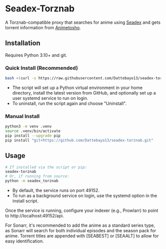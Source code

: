 # Seadex-Torznab

A Torznab-compatible proxy that searches for anime using [Seadex](https://releases.moe) and gets torrent information from [Animetosho](https://animetosho.org/).

## Installation

Requires Python 3.10+ and git.

### Quick Install (Recommended)

```bash
bash <(curl -s https://raw.githubusercontent.com/Dattebayo13/seadex-torznab/main/install.sh)
```
- The script will set up a Python virtual environment in your home directory, install the latest version from GitHub, and optionally set up a user systemd service to run on login.
- To uninstall, run the script again and choose "Uninstall".

### Manual Install

```bash
python3 -m venv .venv
source .venv/bin/activate
pip install --upgrade pip
pip install "git+https://github.com/Dattebayo13/seadex-torznab.git"
```

## Usage

```bash
# If installed via the script or pip:
seadex-torznab
# Or, if running from source:
python -m seadex_torznab
```

- By default, the service runs on port 49152.
- To run as a background service on login, use the systemd option in the install script.

Once the service is running, configure your indexer (e.g., Prowlarr) to point to http://localhost:49152/api.

For Sonarr, it's recommended to add the anime as a standard series type, as Sonarr will search for both individual episodes and the season pack for anime. Torrent titles are appended with [SEABEST] or [SEAALT] to allow for easy identification.
